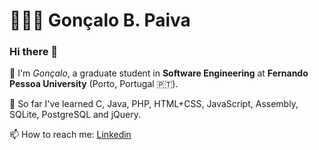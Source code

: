 
# 👨🏽‍💻 Gonçalo B. Paiva

### Hi there 👋

🔭 I'm *Gonçalo*, a graduate student in **Software Engineering** at **Fernando Pessoa University** (Porto, Portugal 🇵🇹).

🌱 So far I've learned C, Java, PHP, HTML+CSS, JavaScript, Assembly, SQLite, PostgreSQL and jQuery.

📫 How to reach me: [Linkedin](https://www.linkedin.com/in/goncalopaiva00/)



<!--
**goncalopaiva/goncalopaiva** is a ✨ _special_ ✨ repository because its `README.md` (this file) appears on your GitHub profile.

Here are some ideas to get you started:

- 🔭 I’m currently working on ...
- 🌱 I’m currently learning ...
- 👯 I’m looking to collaborate on ...
- 🤔 I’m looking for help with ...
- 💬 Ask me about ...
- 📫 How to reach me: ...
- 😄 Pronouns: ...
- ⚡ Fun fact: ...
-->


